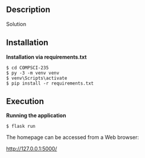 
## Description

Solution

## Installation

**Installation via requirements.txt**

```shell
$ cd COMPSCI-235
$ py -3 -m venv venv
$ venv\Scripts\activate
$ pip install -r requirements.txt
```

## Execution

**Running the application**

````shell
$ flask run
```` 

The homepage can be accessed from a Web browser:

http://127.0.0.1:5000/

 
